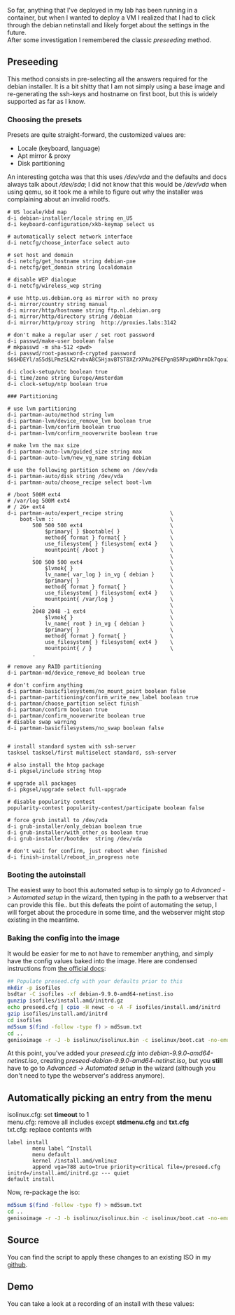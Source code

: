 So far, anything that I've deployed in my lab has been running in a container,
but when I wanted to deploy a VM I realized that I had to click through the
debian netinstall and likely forget about the settings in the future.  
After some investigation I remembered the classic *preseeding* method.

## Preseeding

This method consists in pre-selecting all the answers required for the debian
installer. It is a bit shitty that I am not simply using a base image and 
re-generating the ssh-keys and hostname on first boot, but this is widely
supported as far as I know.

### Choosing the presets
Presets are quite straight-forward, the customized values are:

* Locale (keyboard, language)
* Apt mirror & proxy
* Disk partitioning

An interesting gotcha was that this uses */dev/vda* and the defaults and docs
always talk about */dev/sda*; I did not know that this would be */dev/vda* when
using qemu, so it took me a while to figure out why the installer was complaining
about an invalid rootfs.


```
# US locale/kbd map
d-i debian-installer/locale string en_US
d-i keyboard-configuration/xkb-keymap select us

# automatically select network interface
d-i netcfg/choose_interface select auto

# set host and domain
d-i netcfg/get_hostname string debian-pxe
d-i netcfg/get_domain string localdomain

# disable WEP dialogue
d-i netcfg/wireless_wep string

# use http.us.debian.org as mirror with no proxy
d-i mirror/country string manual
d-i mirror/http/hostname string ftp.nl.debian.org
d-i mirror/http/directory string /debian
d-i mirror/http/proxy string  http://proxies.labs:3142

# don't make a regular user / set root password
d-i passwd/make-user boolean false
# mkpasswd -m sha-512 <pwd>
d-i passwd/root-password-crypted password $6$HDEYl/aS5d$LPmzSLK2rvbvA8C5HjavBTST8XZrXPAu2P6EPgnB5RPxpWDhrnDk7qouJ.0XSSWAeEFyl459m2zwj1N1D2NPL1

d-i clock-setup/utc boolean true
d-i time/zone string Europe/Amsterdam
d-i clock-setup/ntp boolean true

### Partitioning

# use lvm partitioning
d-i partman-auto/method string lvm
d-i partman-lvm/device_remove_lvm boolean true
d-i partman-lvm/confirm boolean true
d-i partman-lvm/confirm_nooverwrite boolean true

# make lvm the max size
d-i partman-auto-lvm/guided_size string max
d-i partman-auto-lvm/new_vg_name string debian

# use the following partition scheme on /dev/vda
d-i partman-auto/disk string /dev/vda
d-i partman-auto/choose_recipe select boot-lvm

# /boot 500M ext4
# /var/log 500M ext4
# / 2G+ ext4
d-i partman-auto/expert_recipe string               \
    boot-lvm ::                                     \
        500 500 500 ext4                            \
            $primary{ } $bootable{ }                \
            method{ format } format{ }              \
            use_filesystem{ } filesystem{ ext4 }    \
            mountpoint{ /boot }                     \
        .                                           \
        500 500 500 ext4                            \
            $lvmok{ }                               \
            lv_name{ var_log } in_vg { debian }     \
            $primary{ }                             \
            method{ format } format{ }              \
            use_filesystem{ } filesystem{ ext4 }    \
            mountpoint{ /var/log }                  \
        .                                           \
        2048 2048 -1 ext4                           \
            $lvmok{ }                               \
            lv_name{ root } in_vg { debian }        \
            $primary{ }                             \
            method{ format } format{ }              \
            use_filesystem{ } filesystem{ ext4 }    \
            mountpoint{ / }                         \
        .

# remove any RAID partitioning
d-i partman-md/device_remove_md boolean true

# don't confirm anything
d-i partman-basicfilesystems/no_mount_point boolean false
d-i partman-partitioning/confirm_write_new_label boolean true
d-i partman/choose_partition select finish
d-i partman/confirm boolean true
d-i partman/confirm_nooverwrite boolean true
# disable swap warning
d-i partman-basicfilesystems/no_swap boolean false


# install standard system with ssh-server
tasksel tasksel/first multiselect standard, ssh-server

# also install the htop package
d-i pkgsel/include string htop

# upgrade all packages
d-i pkgsel/upgrade select full-upgrade

# disable popularity contest
popularity-contest popularity-contest/participate boolean false

# force grub install to /dev/vda
d-i grub-installer/only_debian boolean true
d-i grub-installer/with_other_os boolean true
d-i grub-installer/bootdev  string /dev/vda

# don't wait for confirm, just reboot when finished
d-i finish-install/reboot_in_progress note
```

### Booting the autoinstall

The easiest way to boot this automated setup is to simply go to *Advanced ->
Automated setup* in the wizard, then typing in the path to a webserver that
can provide this file.. but this defeats the point of automating the setup,
I will forget about the procedure in some time, and the webserver might stop
existing in the meantime.


### Baking the config into the image

It would be easier for me to not have to remember anything, and simply have
the config values baked into the image. Here are condensed instructions from
[the official docs](https://wiki.debian.org/DebianInstaller/Preseed/EditIso):

```bash
## Populate preseed.cfg with your defaults prior to this
mkdir -p isofiles
bsdtar -C isofiles -xf debian-9.9.0-amd64-netinst.iso 
gunzip isofiles/install.amd/initrd.gz
echo preseed.cfg | cpio -H newc -o -A -F isofiles/install.amd/initrd
gzip isofiles/install.amd/initrd
cd isofiles
md5sum $(find -follow -type f) > md5sum.txt
cd ..
genisoimage -r -J -b isolinux/isolinux.bin -c isolinux/boot.cat -no-emul-boot -boot-load-size 4 -boot-info-table -o preseed-debian-9.9.0-amd64-netinst.iso isofiles/
```


At this point, you've added your *preseed.cfg* into *debian-9.9.0-amd64-netinst.iso*,
creating *preseed-debian-9.9.0-amd64-netinst.iso*, but you **still** have to
go to *Advanced -> Automated setup* in the wizard (although you don't need to
type the webserver's address anymore).

## Automatically picking an entry from the menu

isolinux.cfg: set **timeout** to 1  
menu.cfg: remove all includes except **stdmenu.cfg** and **txt.cfg**  
txt.cfg: replace contents with  

```
label install
        menu label ^Install
        menu default
        kernel /install.amd/vmlinuz
        append vga=788 auto=true priority=critical file=/preseed.cfg initrd=/install.amd/initrd.gz --- quiet 
default install
```

Now, re-package the iso:
```bash
md5sum $(find -follow -type f) > md5sum.txt
cd ..
genisoimage -r -J -b isolinux/isolinux.bin -c isolinux/boot.cat -no-emul-boot -boot-load-size 4 -boot-info-table -o preseed-debian-9.9.0-amd64-netinst.iso isofiles/
```

## Source

You can find the script to apply these changes to an existing ISO in my [github](https://github.com/DavidVentura/preseed-debian-iso).

## Demo

You can take a look at a recording of an install with these values:  

<asciinema-player poster="/images/debian-installer.png" src="/casts/debian_netinstall.cast" cols="81" rows="31" preload=""></asciinema-player>
<script src="/js/asciinema-player.js"></script>
